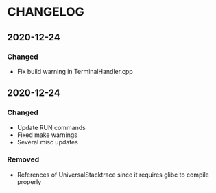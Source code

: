 # CHANGELOG

## 2020-12-24
### Changed
- Fix build warning in TerminalHandler.cpp

## 2020-12-24
### Changed
- Update RUN commands
- Fixed make warnings
- Several misc updates
### Removed
- References of UniversalStacktrace since it requires glibc to compile properly